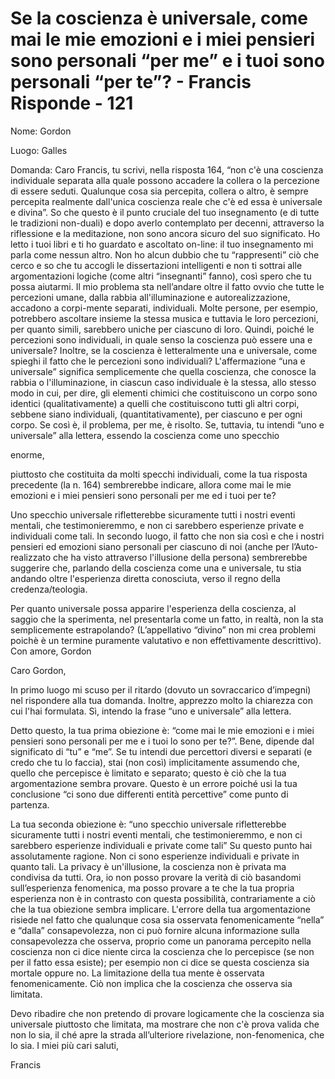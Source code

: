 # Se la coscienza è universale, come mai le mie emozioni e i miei pensieri sono personali “per me” e i tuoi sono personali “per te”? - Francis Risponde - 121

Nome: Gordon

Luogo: Galles

Domanda: Caro Francis, tu scrivi, nella risposta 164, “non c'è una coscienza individuale separata alla quale possono accadere la collera o la percezione di essere seduti. Qualunque cosa sia percepita, collera o altro, è sempre percepita realmente dall'unica coscienza reale che c'è ed essa è universale e divina”. So che questo è il punto cruciale del tuo insegnamento (e di tutte le tradizioni non-duali) e dopo averlo contemplato per decenni, attraverso la riflessione e la meditazione, non sono ancora sicuro del suo significato. Ho letto i tuoi libri e ti ho guardato e ascoltato on-line: il tuo insegnamento mi parla come nessun altro. Non ho alcun dubbio che tu “rappresenti” ciò che cerco e so che tu accogli le dissertazioni intelligenti e non ti sottrai alle argomentazioni logiche (come altri “insegnanti” fanno), così spero che tu possa aiutarmi. Il mio problema sta nell’andare oltre il fatto ovvio che tutte le percezioni umane, dalla rabbia all'illuminazione e autorealizzazione, accadono a corpi-mente separati, individuali. Molte persone, per esempio, potrebbero ascoltare insieme la stessa musica e tuttavia le loro percezioni, per quanto simili, sarebbero uniche per ciascuno di loro. Quindi, poiché le percezioni sono individuali, in quale senso la coscienza può essere una e universale? Inoltre, se la coscienza è letteralmente una e universale, come spieghi il fatto che le percezioni sono individuali? L'affermazione “una e universale” significa semplicemente che quella coscienza, che conosce la rabbia o l'illuminazione, in ciascun caso individuale è la stessa, allo stesso modo in cui, per dire, gli elementi chimici che costituiscono un corpo sono identici (qualitativamente) a quelli che costituiscono tutti gli altri corpi, sebbene siano individuali, (quantitativamente), per ciascuno e per ogni corpo. Se così è, il problema, per me, è risolto. Se, tuttavia, tu intendi “uno e universale” alla lettera, essendo la coscienza come uno specchio

enorme,

piuttosto che costituita da molti specchi individuali, come la tua risposta precedente (la n. 164) sembrerebbe indicare, allora come mai le mie emozioni e i miei pensieri sono personali per me ed i tuoi per te?

Uno specchio universale rifletterebbe sicuramente tutti i nostri eventi mentali, che testimonieremmo, e non ci sarebbero esperienze private e individuali come tali. In secondo luogo, il fatto che non sia così e che i nostri pensieri ed emozioni siano personali per ciascuno di noi (anche per l’Auto-realizzato che ha visto attraverso l'illusione della persona) sembrerebbe suggerire che, parlando della coscienza come una e universale, tu stia andando oltre l'esperienza diretta conosciuta, verso il regno della credenza/teologia.

Per quanto universale possa apparire l'esperienza della coscienza, al saggio che la sperimenta, nel presentarla come un fatto, in realtà, non la sta semplicemente estrapolando? (L’appellativo “divino” non mi crea problemi poichè è un termine puramente valutativo e non effettivamente descrittivo). Con amore, Gordon

Caro Gordon,

In primo luogo mi scuso per il ritardo (dovuto un sovraccarico d’impegni) nel rispondere alla tua domanda. Inoltre, apprezzo molto la chiarezza con cui l'hai formulata. Sì, intendo la frase “uno e universale” alla lettera.

Detto questo, la tua prima obiezione è: “come mai le mie emozioni e i miei pensieri sono personali per me e i tuoi lo sono per te?”. Bene, dipende dal significato di “tu” e “me”. Se tu intendi due percettori diversi e separati (e credo che tu lo faccia), stai (non così) implicitamente assumendo che, quello che percepisce è limitato e separato; questo è ciò che la tua argomentazione sembra provare. Questo è un errore poiché usi la tua conclusione “ci sono due differenti entità percettive” come punto di partenza.

La tua seconda obiezione è: “uno specchio universale rifletterebbe sicuramente tutti i nostri eventi mentali, che testimonieremmo, e non ci sarebbero esperienze individuali e private come tali” Su questo punto hai assolutamente ragione. Non ci sono esperienze individuali e private in quanto tali. La privacy è un'illusione, la coscienza non è privata ma condivisa da tutti. Ora, io non posso provare la verità di ciò basandomi sull’esperienza fenomenica, ma posso provare a te che la tua propria esperienza non è in contrasto con questa possibilità, contrariamente a ciò che la tua obiezione sembra implicare. L'errore della tua argomentazione risiede nel fatto che qualunque cosa sia osservata fenomenicamente “nella” e “dalla” consapevolezza, non ci può fornire alcuna informazione sulla consapevolezza che osserva, proprio come un panorama percepito nella coscienza non ci dice niente circa la coscienza che lo percepisce (se non per il fatto essa esiste); per esempio non ci dice se questa coscienza sia mortale oppure no. La limitazione della tua mente è osservata fenomenicamente. Ciò non implica che la coscienza che osserva sia limitata.

Devo ribadire che non pretendo di provare logicamente che la coscienza sia universale piuttosto che limitata, ma mostrare che non c'è prova valida che non lo sia, il ché apre la strada all’ulteriore rivelazione, non-fenomenica, che lo sia. I miei più cari saluti,

Francis

